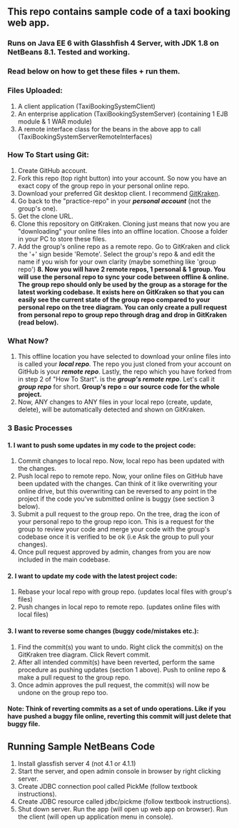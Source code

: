 ## This repo contains sample code of a taxi booking web app. 
### Runs on Java EE 6 with Glasshfish 4 Server, with JDK 1.8 on NetBeans 8.1. Tested and working. 
### Read below on how to get these files + run them.

### Files Uploaded: 
1. A client application (TaxiBookingSystemClient)
2. An enterprise application (TaxiBookingSystemServer) (containing 1 EJB module & 1 WAR module)
3. A remote interface class for the beans in the above app to call (TaxiBookingSystemServerRemoteInterfaces) 

### How To Start using Git:
1. Create GitHub account.
2. Fork this repo (top right button) into your account. So now you have an exact copy of the group repo in your personal online repo. 
3. Download your preferred Git desktop client. I recommend [GitKraken](https://www.gitkraken.com/download). 
4. Go back to the "practice-repo" in your **_personal account_** (not the group's one). 
5. Get the clone URL.
6. Clone this repository on GitKraken. Cloning just means that now you are "downloading" your online files into an offline location. Choose a folder in your PC to store these files. 
7. Add the group's online repo as a remote repo. Go to GitKraken and click the '+' sign beside 'Remote'. Select the group's repo & and edit the name if you wish for your own clarity (maybe something like 'group repo')
**8. Now you will have 2 remote repos, 1 personal & 1 group. You will use the personal repo to sync your code between offline & online. The group repo should only be used by the group as a storage for the latest working codebase. It exists here on GitKraken so that you can easily see the current state of the group repo compared to your personal repo on the tree diagram. You can only create a pull request from personal repo to group repo through drag and drop in GitKraken (read below).**

### What Now? 
1. This offline location you have selected to download your online files into is called your **_local repo_**. The repo you just cloned from your account on GitHub is your **_remote repo_**. Lastly, the repo which you have forked from in step 2 of "How To Start". is the **_group's remote repo_**. Let's call it **_group repo_** for short. **Group's repo = our source code for the whole project.** 
2. Now, ANY changes to ANY files in your local repo (create, update, delete), will be automatically detected and shown on GitKraken. 

### 3 Basic Processes 
#### 1. I want to push some updates in my code to the project code:
1. Commit changes to local repo. Now, local repo has been updated with the changes.
2. Push local repo to remote repo. Now, your online files on GitHub have been updated with the changes. Can think of it like overwriting your online drive, but this overwriting can be reversed to any point in the project if the code you've submitted online is buggy (see section 3 below).
3. Submit a pull request to the group repo. On the tree, drag the icon of your personal repo to the group repo icon. This is a request for the group to review your code and merge your code with the group's codebase once it is verified to be ok (i.e Ask the group to pull your changes).
4. Once pull request approved by admin, changes from you are now included in the main codebase. 

#### 2. I want to update my code with the latest project code:
1. Rebase your local repo with group repo. (updates local files with group's files)
2. Push changes in local repo to remote repo. (updates online files with local files)

#### 3. I want to reverse some changes (buggy code/mistakes etc.):
1. Find the commit(s) you want to undo. Right click the commit(s) on the GitKraken tree diagram. Click Revert commit.
2. After all intended commit(s) have been reverted, perform the same procedure as pushing updates (section 1 above). Push to online repo & make a pull request to the group repo. 
3. Once admin approves the pull request, the commit(s) will now be undone on the group repo too. 
#### Note: Think of reverting commits as a set of undo operations. Like if you have pushed a buggy file online, reverting this commit will just delete that buggy file. 

## Running Sample NetBeans Code
1. Install glassfish server 4 (not 4.1 or 4.1.1) 
2. Start the server, and open admin console in browser by right clicking server.
3. Create JDBC connection pool called PickMe (follow textbook instructions).
4. Create JDBC resource called jdbc/pickme (follow textbook instructions).
5. Shut down server. Run the app (will open up web app on browser). Run the client (will open up application menu in console). 
